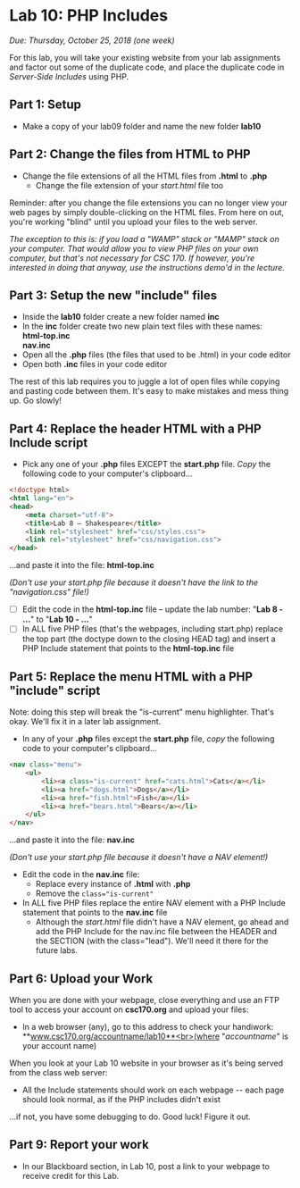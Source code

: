 # Lab 10: PHP Includes
*Due: Thursday, October 25, 2018 (one week)*

For this lab, you will take your existing website from your lab assignments and factor out some of the duplicate code, and place the duplicate code in *Server-Side Includes* using PHP.

## Part 1: Setup

- Make a copy of your lab09 folder and name the new folder **lab10**

## Part 2: Change the files from HTML to PHP

- Change the file extensions of all the HTML files from **.html** to **.php**
  - Change the file extension of your *start.html* file too

Reminder: after you change the file extensions you can no longer view your web pages by simply double-clicking on the HTML files. From here on out, you're working "blind" until you upload your files to the web server. 

*The exception to this is: if you load a "WAMP" stack or "MAMP" stack on your computer.  That would allow you to view PHP files on your own computer, but that's not necessary for CSC 170.  If however, you're interested in doing that anyway, use the instructions demo'd in the lecture.*

## Part 3: Setup the new "include" files

- Inside the **lab10** folder create a new folder named **inc**
- In the **inc** folder create two new plain text files with these names:<br>**html-top.inc**<br>**nav.inc**
- Open all the **.php** files (the files that used to be .html) in your code editor
- Open both **.inc** files in your code editor

The rest of this lab requires you to juggle a lot of open files while copying and pasting code between them. It's easy to make mistakes and mess thing up. Go slowly!

## Part 4: Replace the header HTML with a PHP Include script

- Pick any one of your **.php** files EXCEPT the **start.php** file.  *Copy* the following code to your computer's clipboard...

```html
<!doctype html>
<html lang="en">
<head>
	<meta charset="utf-8">
	<title>Lab 8 – Shakespeare</title>
	<link rel="stylesheet" href="css/styles.css">  
	<link rel="stylesheet" href="css/navigation.css">
</head>
```

...and paste it into the file: **html-top.inc**

*(Don't use your start.php file because it doesn't have the link to the "navigation.css" file!)*

- [ ] Edit the code in the **html-top.inc** file – update the lab number: "**Lab 8 - ...**" to "**Lab 10 - ...**"
- [ ] In ALL five PHP files (that's the webpages, including start.php) replace the top part (the doctype down to the closing HEAD tag) and insert a PHP Include statement that points to the **html-top.inc** file 

## Part 5: Replace the menu HTML with a PHP "include" script

Note: doing this step will break the "is-current" menu highlighter. That's okay. We'll fix it in a later lab assignment.

- In any of your **.php** files except the **start.php** file, *copy* the following code to your computer's clipboard...

```html
<nav class="menu">
	<ul>
		<li><a class="is-current" href="cats.html">Cats</a></li>
		<li><a href="dogs.html">Dogs</a></li>
		<li><a href="fish.html">Fish</a></li>
		<li><a href="bears.html">Bears</a></li>
	</ul>
</nav>
```

...and paste it into the file: **nav.inc**

*(Don't use your start.php file because it doesn't have a NAV element!)*

- Edit the code in the **nav.inc** file: 
  - Replace every instance of **.html** with **.php**
  - Remove the `class="is-current"`
- In ALL five PHP files replace the entire NAV element with a PHP Include statement that points to the **nav.inc** file 
  - Although the *start.html* file didn't have a NAV element, go ahead and add the PHP Include for the nav.inc file between the HEADER and the SECTION (with the class="lead").  We'll need it there for the future labs.

## Part 6: Upload your Work

When you are done with your webpage, close everything and use an FTP tool to access your account on **csc170.org** and upload your files:

- In a web browser (any), go to this address to check your handiwork:<br> **www.csc170.org/accountname/lab10**<br>(where "*accountname*" is your account name)

When you look at your Lab 10 website in your browser as it's being served from the class web server:

- All the Include statements should work on each webpage -- each page should look normal, as if the PHP includes didn't exist

...if not, you have some debugging to do. Good luck! Figure it out.

## Part 9: Report your work

- In our Blackboard section, in Lab 10, post a link to your webpage to receive credit for this Lab.